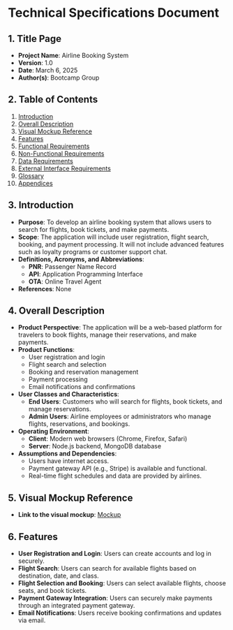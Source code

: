 # Technical Specifications Document

## 1. Title Page
- **Project Name**: Airline Booking System
- **Version**: 1.0
- **Date**: March 6, 2025
- **Author(s)**: Bootcamp Group

## 2. Table of Contents
1. [Introduction](#3-introduction)
2. [Overall Description](#4-overall-description)
3. [Visual Mockup Reference](#5-visual-mockup-reference)
4. [Features](#6-features)
5. [Functional Requirements](#7-functional-requirements)
6. [Non-Functional Requirements](#8-non-functional-requirements)
7. [Data Requirements](#9-data-requirements)
8. [External Interface Requirements](#10-external-interface-requirements)
9. [Glossary](#11-glossary)
10. [Appendices](#12-appendices)


## 3. Introduction
- **Purpose**: To develop an airline booking system that allows users to search for flights, book tickets, and make payments.
- **Scope**: The application will include user registration, flight search, booking, and payment processing. It will not include advanced features such as loyalty programs or customer support chat.
- **Definitions, Acronyms, and Abbreviations**: 
  - **PNR**: Passenger Name Record
  - **API**: Application Programming Interface
  - **OTA**: Online Travel Agent 
- **References**: None

## 4. Overall Description
- **Product Perspective**: The application will be a web-based platform for travelers to book flights, manage their reservations, and make payments.
- **Product Functions**: 
  - User registration and login
  - Flight search and selection
  - Booking and reservation management
  - Payment processing
  - Email notifications and confirmations
- **User Classes and Characteristics**: 
  - **End Users**: Customers who will search for flights, book tickets, and manage reservations.
  - **Admin Users**: Airline employees or administrators who manage flights, reservations, and bookings.
- **Operating Environment**: 
  - **Client**: Modern web browsers (Chrome, Firefox, Safari)
  - **Server**: Node.js backend, MongoDB database
- **Assumptions and Dependencies**: 
  - Users have internet access.
  - Payment gateway API (e.g., Stripe) is available and functional.
  - Real-time flight schedules and data are provided by airlines.

## 5. Visual Mockup Reference
- **Link to the visual mockup**: [Mockup](https://www.figma.com/design/RbGRUOcPrXkmDBsgP0J9Dc/Flight-Booking-App-UI-kit-(Community)?node-id=0-1&p=f&t=yUBAb8COEpXFdVUe-0)

## 6. Features
- **User Registration and Login**: Users can create accounts and log in securely.
- **Flight Search**: Users can search for available flights based on destination, date, and class.
- **Flight Selection and Booking**: Users can select available flights, choose seats, and book tickets.
- **Payment Gateway Integration**: Users can securely make payments through an integrated payment gateway.
- **Email Notifications**: Users receive booking confirmations and updates via email.